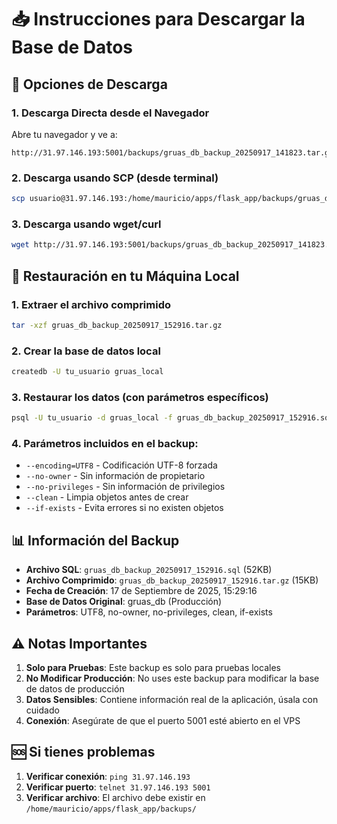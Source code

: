 # 📥 Instrucciones para Descargar la Base de Datos

## 🚀 Opciones de Descarga

### 1. **Descarga Directa desde el Navegador**
Abre tu navegador y ve a:
```
http://31.97.146.193:5001/backups/gruas_db_backup_20250917_141823.tar.gz
```

### 2. **Descarga usando SCP (desde terminal)**
```bash
scp usuario@31.97.146.193:/home/mauricio/apps/flask_app/backups/gruas_db_backup_20250917_141823.tar.gz .
```

### 3. **Descarga usando wget/curl**
```bash
wget http://31.97.146.193:5001/backups/gruas_db_backup_20250917_141823.tar.gz
```

## 🔧 Restauración en tu Máquina Local

### 1. **Extraer el archivo comprimido**
```bash
tar -xzf gruas_db_backup_20250917_152916.tar.gz
```

### 2. **Crear la base de datos local**
```bash
createdb -U tu_usuario gruas_local
```

### 3. **Restaurar los datos (con parámetros específicos)**
```bash
psql -U tu_usuario -d gruas_local -f gruas_db_backup_20250917_152916.sql
```

### 4. **Parámetros incluidos en el backup:**
- `--encoding=UTF8` - Codificación UTF-8 forzada
- `--no-owner` - Sin información de propietario
- `--no-privileges` - Sin información de privilegios
- `--clean` - Limpia objetos antes de crear
- `--if-exists` - Evita errores si no existen objetos

## 📊 Información del Backup

- **Archivo SQL**: `gruas_db_backup_20250917_152916.sql` (52KB)
- **Archivo Comprimido**: `gruas_db_backup_20250917_152916.tar.gz` (15KB)
- **Fecha de Creación**: 17 de Septiembre de 2025, 15:29:16
- **Base de Datos Original**: gruas_db (Producción)
- **Parámetros**: UTF8, no-owner, no-privileges, clean, if-exists

## ⚠️ Notas Importantes

1. **Solo para Pruebas**: Este backup es solo para pruebas locales
2. **No Modificar Producción**: No uses este backup para modificar la base de datos de producción
3. **Datos Sensibles**: Contiene información real de la aplicación, úsala con cuidado
4. **Conexión**: Asegúrate de que el puerto 5001 esté abierto en el VPS

## 🆘 Si tienes problemas

1. **Verificar conexión**: `ping 31.97.146.193`
2. **Verificar puerto**: `telnet 31.97.146.193 5001`
3. **Verificar archivo**: El archivo debe existir en `/home/mauricio/apps/flask_app/backups/`
